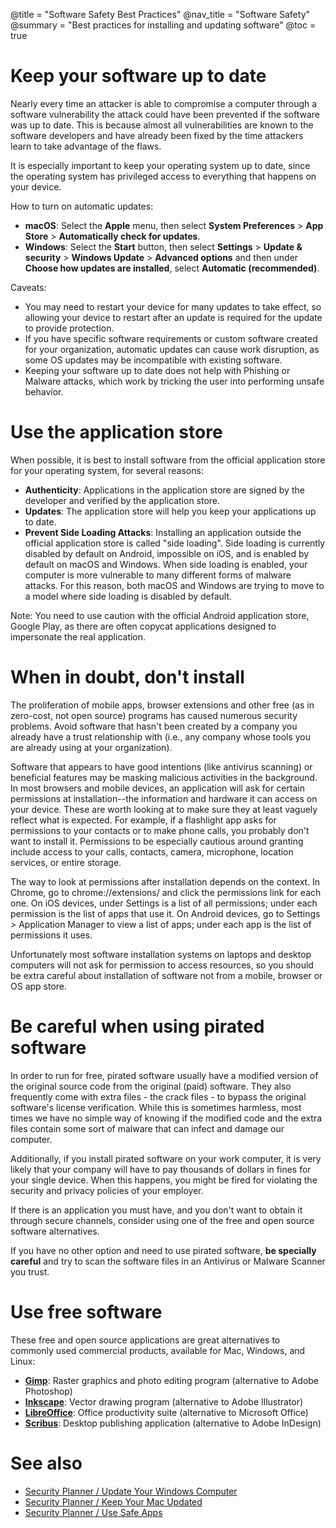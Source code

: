 @title = "Software Safety Best Practices"
@nav_title = "Software Safety"
@summary = "Best practices for installing and updating software"
@toc = true

# Keep your software up to date

Nearly every time an attacker is able to compromise a computer through a software vulnerability the attack could have been prevented if the software was up to date. This is because almost all vulnerabilities are known to the software developers and have already been fixed by the time attackers learn to take advantage of the flaws.

It is especially important to keep your operating system up to date, since the operating system has privileged access to everything that happens on your device.

How to turn on automatic updates:

* **macOS**: Select the **Apple** menu, then select **System Preferences** > **App Store** > **Automatically check for updates**.
* **Windows**: Select the **Start** button, then select **Settings** > **Update & security** > **Windows Update** > **Advanced options** and then under **Choose how updates are installed**, select **Automatic (recommended)**.

Caveats:

* You may need to restart your device for many updates to take effect, so allowing your device to restart after an update is required for the update to provide protection.
* If you have specific software requirements or custom software created for your organization, automatic updates can cause work disruption, as some OS updates may be incompatible with existing software.
* Keeping your software up to date does not help with Phishing or Malware attacks, which work by tricking the user into performing unsafe behavior.

# Use the application store

When possible, it is best to install software from the official application store for your operating system, for several reasons:

* **Authenticity**: Applications in the application store are signed by the developer and verified by the application store.
* **Updates**: The application store will help you keep your applications up to date.
* **Prevent Side Loading Attacks**: Installing an application outside the official application store is called "side loading". Side loading is currently disabled by default on Android, impossible on iOS, and is enabled by default on macOS and Windows. When side loading is enabled, your computer is more vulnerable to many different forms of malware attacks. For this reason, both macOS and Windows are trying to move to a model where side loading is disabled by default.

Note: You need to use caution with the official Android application store, Google Play, as there are often copycat applications designed to impersonate the real application.

# When in doubt, don't install

The proliferation of mobile apps, browser extensions and other free (as in zero-cost, not open source) programs has caused numerous security problems. Avoid software that hasn't been created by a company you already have a trust relationship with (i.e., any company whose tools you are already using at your organization).

Software that appears to have good intentions (like antivirus scanning) or beneficial features may be masking malicious activities in the background. In most browsers and mobile devices, an application will ask for certain permissions at installation--the information and hardware it can access on your device. These are worth looking at to make sure they at least vaguely reflect what is expected. For example, if a flashlight app asks for permissions to your contacts or to make phone calls, you probably don't want to install it. Permissions to be especially cautious around granting include access to your calls, contacts, camera, microphone, location services, or entire storage.

The way to look at permissions after installation depends on the context. In Chrome, go to chrome://extensions/ and click the permissions link for each one. On iOS devices, under Settings is a list of all permissions; under each permission is the list of apps that use it. On Android devices, go to Settings > Application Manager to view a list of apps; under each app is the list of permissions it uses.

Unfortunately most software installation systems on laptops and desktop computers will not ask for permission to access resources, so you should be extra careful about installation of software not from a mobile, browser or OS app store.

# Be careful when using pirated software

In order to run for free, pirated software usually have a modified version of the original source code from the original (paid) software. They also frequently come with extra files - the crack files - to bypass the original software's license verification. While this is sometimes harmless, most times we have no simple way of knowing if the modified code and the extra files contain some sort of malware that can infect and damage our computer.

Additionally, if you install pirated software on your work computer, it is very likely that your company will have to pay thousands of dollars in fines for your single device. When this happens, you might be fired for violating the security and privacy policies of your employer.

If there is an application you must have, and you don't want to obtain it through secure channels, consider using one of the free and open source software alternatives.

If you have no other option and need to use pirated software, **be specially careful** and try to scan the software files in an Antivirus or Malware Scanner you trust.

# Use free software

These free and open source applications are great alternatives to commonly used commercial products, available for Mac, Windows, and Linux:

* **[Gimp](https://www.gimp.org/)**: Raster graphics and photo editing program (alternative to Adobe Photoshop)
* **[Inkscape](https://inkscape.org/en/)**: Vector drawing program (alternative to Adobe Illustrator)
* **[LibreOffice](https://www.libreoffice.org/)**: Office productivity suite (alternative to Microsoft Office)
* **[Scribus](https://www.scribus.net)**: Desktop publishing application (alternative to Adobe InDesign)

# See also

* [Security Planner / Update Your Windows Computer](https://securityplanner.org/#/tool/update-your-windows-pc)
* [Security Planner / Keep Your Mac Updated](https://securityplanner.org/#/tool/update-your-mac)
* [Security Planner / Use Safe Apps](https://securityplanner.org/#/tool/use-safe-apps)

